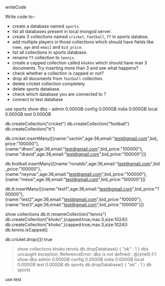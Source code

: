 writeCode

Write code to:-

- create a database named `sports`.
- list all databases present in local mongod server.
- create 3 collections named `cricket`, `football`, `TT` in sports databse.
- add multiple players in those collections which should have fields like `name`, `age` and `email` and `bid_price`.
- list all collections in sports database.
- rename `TT` collection to `tennis`.
- create a capped collection called `khokho` which should have max 3 documents.
  Try inserting more than 3 and see what happens?
- check whether a collection is capped or not?
- drop all documents from `football` collection.
- delete cricket collection completely.
- delete sports database.
- check which database you are connected to ?
- connect to test database

use sports
show dbs -
admin   0.000GB
config  0.000GB
india   0.000GB
local   0.000GB
test    0.000GB

db.createCollection("cricket")
db.createCollection("football")
db.createCollection("tt")

db.cricket.insertMany([{name:"sachin",age:36,email:"test@gmail.com",bid_price:"100000"},{name:"dhoni",age:36,email:"test@gmail.com",bid_price:"100000"},{name:"dravid",age:36,email:"test@gmail.com",bid_price:"100000"}])

db.football.insertMany([{name:"ronaldo",age:36,email:"test@gmail.com",bid_price:"100000"},{name:"neymar",age:36,email:"test@gmail.com",bid_price:"100000"},{name:"messi",age:36,email:"test@gmail.com",bid_price:"100000"}])

db.tt.insertMany([{name:"test1",age:36,email:"test@gmail.com",bid_price:"100000"},{name:"test2",age:36,email:"test@gmail.com",bid_price:"100000"},{name:"test3",age:36,email:"test@gmail.com",bid_price:"100000"}])

show collections
db.tt.renameCollection("tennis")
db.createCollection("khoko",{capped:true,max:3,size:1024})
db.createCollection("khoko",{capped:true,max:3,size:1024})
db.tennis.isCapped()

db.cricket.drop({})
true
> show collections
khoko
tennis
> db.dropDatabase()
{ "ok" : 1 }
> dbs
uncaught exception: ReferenceError: dbs is not defined :
@(shell):1:1
> show dbs
admin   0.000GB
config  0.000GB
india   0.000GB
local   0.000GB
test    0.000GB
> db
sports
> db.dropDatabase()
{ "ok" : 1 }
> db
sports

use test